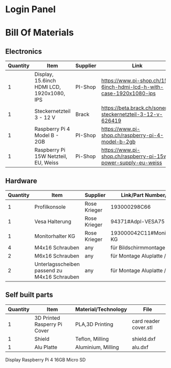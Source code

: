 # Login Panel

# Bill Of Materials

## Electronics
| Quantity | Item | Supplier | Link |
|-|-|-|-|
| 1 |Display, 15.6inch HDMI LCD, 1920x1080, IPS | PI-Shop | https://www.pi-shop.ch/15-6inch-hdmi-lcd-h-with-case-1920x1080-ips|
|1 |Steckernetzteil 3 - 12 V|Brack|https://beta.brack.ch/sonero-steckernetzteil-3-12-v-626419|
|1|Raspberry Pi 4 Model B - 2GB| PI-Shop|https://www.pi-shop.ch/raspberry-pi-4-model-b-2gb|
|1|Raspberry Pi 15W Netzteil, EU, Weiss|Pi-Shop|https://www.pi-shop.ch/raspberry-pi-15w-power-supply-eu-weiss|

## Hardware
| Quantity | Item | Supplier | Link/Part Number/Info |
|-|-|-|-|
|1|Profilkonsole|Rose Krieger|193000298C66|
|1|Vesa Halterung|Rose Krieger|94371#Adpl-VESA75|
|1|Monitorhalter KG|Rose Krieger|193000042C11#MonitorHalter KG|
|4|M4x16 Schrauben|any|für Bildschirmmontage|
|2|M6x16 Schrauben|any|für Montage Aluplatte / Halter|
|2|Unterlagsscheiben passend zu M4x16 Schrauben|any|für Montage Aluplatte / Halter|

## Self built parts
| Quantity | Item | Material/Technology | File |
|-|-|-|-|
|1|3D Printed Rasperry Pi Cover|PLA,3D Printing|card reader cover.stl|
|1|Shield|Teflon, Milling|shield.dxf|
|1|Alu Platte|Aluminium, Milling|alu.dxf|

Display
Raspberry Pi 4
16GB Micro SD
